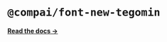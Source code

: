 # `@compai/font-new-tegomin`

[**Read the docs &rarr;**](https://components.ai/docs/typefaces/new-tegomin)
